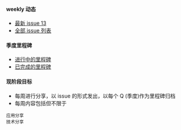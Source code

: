 #### weekly 动态
* [最新 issue 13](https://github.com/ProParty/weekly/issues/13)
* [全部 issue 列表](https://github.com/ProParty/weekly/issues?page=1&state=closed)

#### 季度里程碑
* [进行中的里程碑](https://github.com/ProParty/weekly/milestones?state=open)  
* [已完成的里程碑](https://github.com/ProParty/weekly/milestones?state=closed)

#### 现阶段目标
* 每周进行分享，以 issue 的形式发出，以每个 Q (季度)作为里程碑归档
* 每周内容包括但不限于

```
应用分享  
技术分享  
```
